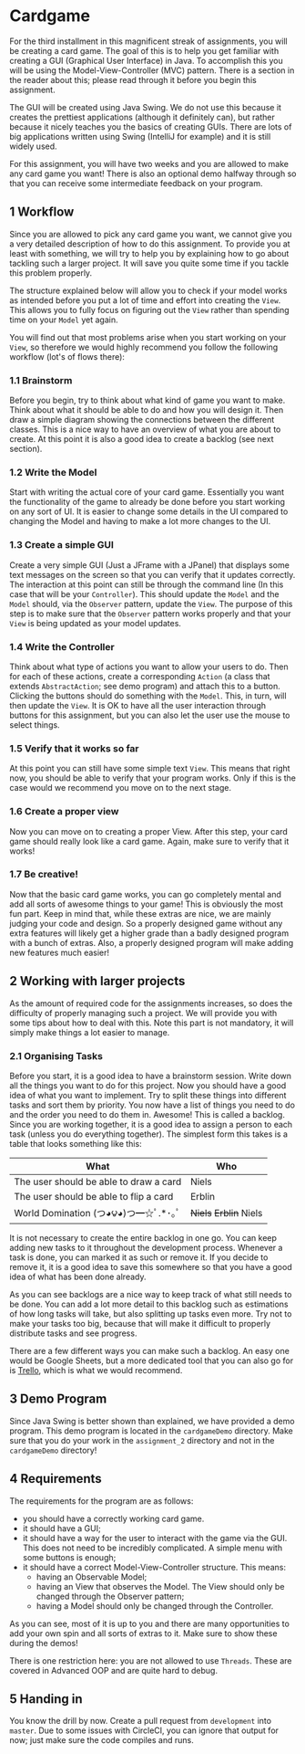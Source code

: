 # Cardgame

For the third installment in this magnificent streak of assignments, you will be creating a card game. The goal of this is to help you get familiar with creating a GUI (Graphical User Interface) in Java. To accomplish this you will be using the Model-View-Controller (MVC) pattern. There is a section in the reader about this; please read through it before you begin this assignment. 

The GUI will be created using Java Swing. We do not use this because it creates the prettiest applications (although it definitely can), but rather because it nicely teaches you the basics of creating GUIs. There are lots of big applications written using Swing (IntelliJ for example) and it is still widely used.

For this assignment, you will have two weeks and you are allowed to make any card game you want! There is also an optional demo halfway through so that you can receive some intermediate feedback on your program.

## 1 Workflow

Since you are allowed to pick any card game you want, we cannot give you a very detailed description of how to do this assignment. 
To provide you at least with something, we will try to help you by explaining how to go about tackling such a larger project. It will save you quite some time if you tackle this problem properly.

The structure explained below will allow you to check if your model works as intended before you put a lot of time and effort into creating the `View`. This allows you to fully focus on figuring out the `View` rather than spending time on your `Model` yet again. 

You will find out that most problems arise when you start working on your `View`, so therefore we would highly recommend you follow the following workflow (lot's of flows there):

### 1.1 Brainstorm

Before you begin, try to think about what kind of game you want to make. Think about what it should be able to do and how you will design it. Then draw a simple diagram showing the connections between the different classes. This is a nice way to have an overview of what you are about to create. At this point it is also a good idea to create a backlog (see next section).

### 1.2 Write the Model

Start with writing the actual core of your card game. Essentially you want the functionality of the game to already be done before you start working on any sort of UI. It is easier to change some details in the UI compared to changing the Model and having to make a lot more changes to the UI. 

### 1.3 Create a simple GUI

Create a very simple GUI (Just a JFrame with a JPanel) that displays some text messages on the screen so that you can verify that it updates correctly. The interaction at this point can still be through the command line (In this case that will be your `Controller`). This should update the `Model` and the `Model` should, via the `Observer` pattern, update the `View`. The purpose of this step is to make sure that the `Observer` pattern works properly and that your `View` is being updated as your model updates.

### 1.4 Write the Controller

Think about what type of actions you want to allow your users to do. Then for each of these actions, create a corresponding `Action` (a class that extends `AbstractAction`; see demo program) and attach this to a button. Clicking the buttons should do something with the `Model`. This, in turn, will then update the `View`. It is OK to have all the user interaction through buttons for this assignment, but you can also let the user use the mouse to select things.

### 1.5 Verify that it works so far 

At this point you can still have some simple text `View`. This means that right now, you should be able to verify that your program works. Only if this is the case would we recommend you move on to the next stage.

### 1.6 Create a proper view

Now you can move on to creating a proper View. After this step, your card game should really look like a card game.
Again, make sure to verify that it works!

### 1.7 Be creative!

Now that the basic card game works, you can go completely mental and add all sorts of awesome things to your game! This is obviously the most fun part. Keep in mind that, while these extras are nice, we are mainly judging your code and design. So a properly designed game without any extra features will likely get a higher grade than a badly designed program with a bunch of extras. Also, a properly designed program will make adding new features much easier!

## 2 Working with larger projects

As the amount of required code for the assignments increases, so does the difficulty of properly managing such a project. We will provide you with some tips about how to deal with this. Note this part is not mandatory, it will simply make things a lot easier to manage.

### 2.1 Organising Tasks

Before you start, it is a good idea to have a brainstorm session. Write down all the things you want to do for this project. Now you should have a good idea of what you want to implement. Try to split these things into different tasks and sort them by priority. You now have a list of things you need to do and the order you need to do them in. Awesome! This is called a backlog. Since you are working together, it is a good idea to assign a person to each task (unless you do everything together). The simplest form this takes is a table that looks something like this:

| What                                      | Who                           | 
| ------------------------------------------|-------------------------------|
| The user should be able to draw a card    | Niels                         |
| The user should be able to flip a card    | Erblin                        |
| World Domination (つ◕౪◕)つ━☆ﾟ.*･｡ﾟ       | ~~Niels~~ ~~Erblin~~ Niels    |

It is not necessary to create the entire backlog in one go. You can keep adding new tasks to it throughout the development process. Whenever a task is done, you can marked it as such or remove it. If you decide to remove it, it is a good idea to save this somewhere so that you have a good idea of what has been done already.

As you can see backlogs are a nice way to keep track of what still needs to be done. You can add a lot more detail to this backlog such as estimations of how long tasks will take, but also splitting up tasks even more. Try not to make your tasks too big, because that will make it difficult to properly distribute tasks and see progress.

There are a few different ways you can make such a backlog. An easy one would be Google Sheets, but a more dedicated tool that you can also go for is [Trello](https://trello.com/), which is what we would recommend.

## 3 Demo Program

Since Java Swing is better shown than explained, we have provided a demo program. This demo program is located in the `cardgameDemo` directory. Make sure that you do your work in the `assignment_2` directory and not in the `cardgameDemo` directory! 

## 4 Requirements
The requirements for the program are as follows:

- you should have a correctly working card game.
- it should have a GUI;
- it should have a way for the user to interact with the game via the GUI. This does not need to be incredibly complicated. A simple menu with some buttons is enough;
- it should have a correct Model-View-Controller structure. This means:
    - having an Observable Model;
    - having an View that observes the Model. The View should only be changed through the Observer pattern;
    - having a Model should only be changed through the Controller.

As you can see, most of it is up to you and there are many opportunities to add your own spin and all sorts of extras to it. Make sure to show these during the demos!

There is one restriction here: you are not allowed to use `Threads`. These are covered in Advanced OOP and are quite hard to debug.

## 5 Handing in

You know the drill by now. Create a pull request from `development` into `master`. Due to some issues with CircleCI, you can ignore that output for now; just make sure the code compiles and runs.

